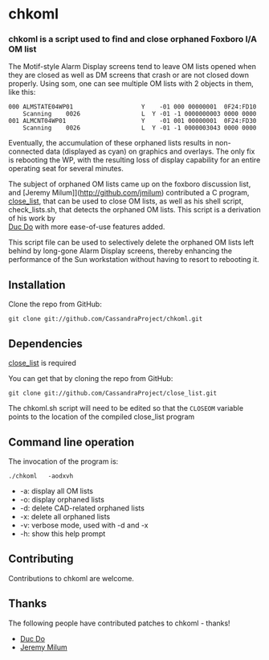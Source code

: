 # chkoml #

### chkoml is a script used to find and close orphaned Foxboro I/A OM list ###

The Motif-style Alarm Display screens tend to leave OM lists opened
when they are closed as well as DM screens that crash or are not closed
down properly. Using som, one can see multiple OM lists with
2 objects in them, like this:

    000 ALMSTATE04WP01                   Y    -01 000 00000001  0F24:FD10
        Scanning    0026                 L  Y -01 -1 0000000003 0000 0000
    001 ALMCNT04WP01                     Y    -01 001 00000001  0F24:FD30
        Scanning    0026                 L  Y -01 -1 0000003043 0000 0000

Eventually, the accumulation of these orphaned lists results in non-
connected data (displayed as cyan) on graphics and overlays. The
only fix is rebooting the WP, with the resulting loss of display
capability for an entire operating seat for several minutes.

The subject of orphaned OM lists came up on the foxboro discussion
list, and [Jeremy Milum]](http://github.com/jmilum) contributed a C program,
[close_list](http://github.com/CassandraProject/close_list), that can be used
to close OM lists, as well as his shell script, check_lists.sh, that detects
the orphaned OM lists. This script is a derivation of his work by  
[Duc Do](http://github.com/ducdo) with more ease-of-use features added.

This script file can be used to selectively delete the orphaned OM
lists left behind by long-gone Alarm Display screens, thereby
enhancing the performance of the Sun workstation without having to
resort to rebooting it.

## Installation ##

Clone the repo from GitHub:

    git clone git://github.com/CassandraProject/chkoml.git

## Dependencies ##

[close_list](http://github.com/CassandraProject/close_list) is required

You can get that by cloning the repo from GitHub:

    git clone git://github.com/CassandraProject/close_list.git

The chkoml.sh script will need to be edited so that the `CLOSEOM` variable
points to the location of the compiled close_list program

## Command line operation ##

The invocation of the program is:

    ./chkoml   -aodxvh

* -a: display all OM lists
* -o: display orphaned lists
* -d: delete CAD-related orphaned lists
* -x: delete all orphaned lists
* -v: verbose mode, used with -d and -x
* -h: show this help prompt
    
## Contributing ##

Contributions to chkoml are welcome.

## Thanks ##

The following people have contributed patches to chkoml - thanks!

* [Duc Do](http://github.com/ducdo)
* [Jeremy Milum](http://github.com/jmilum)
